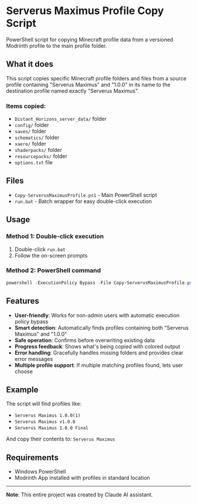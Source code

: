 # Serverus Maximus Profile Copy Script

PowerShell script for copying Minecraft profile data from a versioned Modrinth profile to the main profile folder.

## What it does

This script copies specific Minecraft profile folders and files from a source profile containing "Serverus Maximus" and "1.0.0" in its name to the destination profile named exactly "Serverus Maximus".

### Items copied:
- `Distant_Horizons_server_data/` folder
- `config/` folder  
- `saves/` folder
- `schematics/` folder
- `xaero/` folder
- `shaderpacks/` folder
- `resourcepacks/` folder
- `options.txt` file

## Files

- `Copy-ServerusMaximusProfile.ps1` - Main PowerShell script
- `run.bat` - Batch wrapper for easy double-click execution

## Usage

### Method 1: Double-click execution
1. Double-click `run.bat`
2. Follow the on-screen prompts

### Method 2: PowerShell command
```powershell
powershell -ExecutionPolicy Bypass -File Copy-ServerusMaximusProfile.ps1
```

## Features

- **User-friendly**: Works for non-admin users with automatic execution policy bypass
- **Smart detection**: Automatically finds profiles containing both "Serverus Maximus" and "1.0.0"
- **Safe operation**: Confirms before overwriting existing data
- **Progress feedback**: Shows what's being copied with colored output
- **Error handling**: Gracefully handles missing folders and provides clear error messages
- **Multiple profile support**: If multiple matching profiles found, lets user choose

## Example

The script will find profiles like:
- `Serverus Maximus 1.0.0(1)`
- `Serverus Maximus v1.0.0`
- `Serverus Maximus 1.0.0 Final`

And copy their contents to: `Serverus Maximus`

## Requirements

- Windows PowerShell
- Modrinth App installed with profiles in standard location

---

**Note**: This entire project was created by Claude AI assistant.
